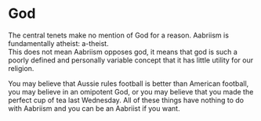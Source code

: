 # God

The central tenets make no mention of God for a reason.  Aabriism is fundamentally atheist: a-theist.  
This does not mean Aabriism opposes god, it means that god is such a poorly defined and personally variable concept
that it has little utility for our religion.

You may believe that Aussie rules football is better than American football, you may believe in an omipotent God, or you 
may believe that you made the perfect cup of tea last Wednesday.  All of these things have nothing to do with Aabriism and you
can be an Aabriist if you want.

